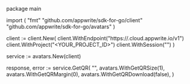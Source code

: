 package main

import (
    "fmt"
    "github.com/appwrite/sdk-for-go/client"
    "github.com/appwrite/sdk-for-go/avatars"
)

client := client.New(
    client.WithEndpoint("https://<REGION>.cloud.appwrite.io/v1")
    client.WithProject("<YOUR_PROJECT_ID>")
    client.WithSession("")
)

service := avatars.New(client)

response, error := service.GetQR(
    "<TEXT>",
    avatars.WithGetQRSize(1),
    avatars.WithGetQRMargin(0),
    avatars.WithGetQRDownload(false),
)
